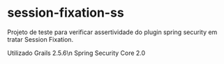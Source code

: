 # session-fixation-ss
Projeto de teste para verificar assertividade do plugin spring security em tratar Session Fixation. 

Utilizado Grails 2.5.6\n
Spring Security Core 2.0
